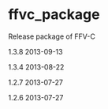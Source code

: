 ffvc_package
============

Release package of FFV-C

1.3.8    2013-09-13

1.3.4    2013-08-22

1.2.7    2013-07-27

1.2.6    2013-07-27

